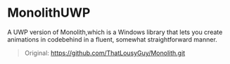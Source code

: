 # MonolithUWP
A UWP version of Monolith,which is a Windows library that lets you create animations in codebehind in a fluent, somewhat straightforward manner.

> Original: https://github.com/ThatLousyGuy/Monolith.git
